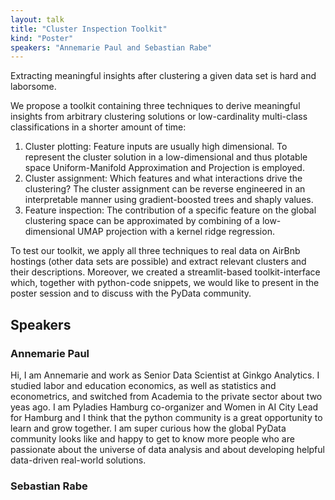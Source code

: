 ```yaml
---
layout: talk
title: "Cluster Inspection Toolkit"
kind: "Poster"
speakers: "Annemarie Paul and Sebastian Rabe"
---
```


Extracting meaningful insights after clustering a given data set is hard and laborsome.

We propose a toolkit containing three techniques to derive meaningful insights from arbitrary clustering solutions or low-cardinality multi-class classifications in a shorter amount of time:

1.	Cluster plotting: Feature inputs are usually high dimensional. To represent the cluster solution in a low-dimensional and thus plotable space Uniform-Manifold Approximation and Projection is employed.
2.	Cluster assignment: Which features and what interactions drive the clustering? The cluster assignment can be reverse engineered in an interpretable manner using gradient-boosted trees and shaply values.
3.	Feature inspection: The contribution of a specific feature on the global clustering space can be approximated by combining of a low-dimensional UMAP projection with a kernel ridge regression.

To test our toolkit, we apply all three techniques to real data on AirBnb hostings (other data sets are possible) and extract relevant clusters and their descriptions. Moreover, we created a streamlit-based toolkit-interface which, together with python-code snippets, we would like to present in the poster session and to discuss with the PyData community.

## Speakers

### Annemarie Paul

Hi, I am Annemarie and work as Senior Data Scientist at Ginkgo Analytics. I studied labor and education economics, as well as statistics and econometrics, and switched from Academia to the private sector about two yeas ago. I am Pyladies Hamburg co-organizer and Women in AI City Lead for Hamburg and I think that the python community is a great opportunity to learn and grow together. I am super curious how the global PyData community looks like and happy to get to know more people who are passionate about the universe of data analysis and about developing helpful data-driven real-world solutions.

### Sebastian Rabe


